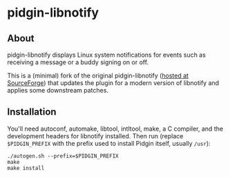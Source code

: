 # pidgin-libnotify

## About

pidgin-libnotify displays Linux system notifications for events such as
receiving a message or a buddy signing on or off.

This is a (minimal) fork of the original pidgin-libnotify ([hosted at
SourceForge](https://sourceforge.net/projects/gaim-libnotify/)) that
updates the plugin for a modern version of libnotify and applies some
downstream patches.

## Installation

You'll need autoconf, automake, libtool, intltool, make, a C compiler,
and the development headers for libnotify installed.  Then run (replace
`$PIDGIN_PREFIX` with the prefix used to install Pidgin itself, usually
`/usr`):

```
./autogen.sh --prefix=$PIDGIN_PREFIX
make
make install
```
